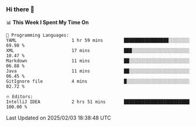 ### Hi there 👋

<!--
**asdf12303116/asdf12303116** is a ✨ _special_ ✨ repository because its `README.md` (this file) appears on your GitHub profile.

Here are some ideas to get you started:

- 🔭 I’m currently working on ...
- 🌱 I’m currently learning ...
- 👯 I’m looking to collaborate on ...
- 🤔 I’m looking for help with ...
- 💬 Ask me about ...
- 📫 How to reach me: ...
- 😄 Pronouns: ...
- ⚡ Fun fact: ...
-->

<!--START_SECTION:waka-->
📊 **This Week I Spent My Time On** 

```text
💬 Programming Languages: 
YAML                     1 hr 59 mins        █████████████████░░░░░░░░   69.98 % 
XML                      17 mins             ███░░░░░░░░░░░░░░░░░░░░░░   10.47 % 
Markdown                 11 mins             ██░░░░░░░░░░░░░░░░░░░░░░░   06.88 % 
Java                     11 mins             ██░░░░░░░░░░░░░░░░░░░░░░░   06.45 % 
GitIgnore file           4 mins              █░░░░░░░░░░░░░░░░░░░░░░░░   02.72 % 

🔥 Editors: 
IntelliJ IDEA            2 hrs 51 mins       █████████████████████████   100.00 % 
```


 Last Updated on 2025/02/03 18:38:48 UTC
<!--END_SECTION:waka-->
